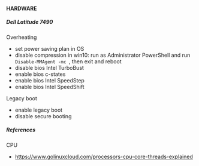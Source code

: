 #### HARDWARE

##### Dell Latitude 7490

Overheating

 * set power saving plan in OS
 * disable compression in win10: run as Administrator PowerShell and run `Disable-MMAgent -mc `, then exit and reboot
 * disable bios Intel TurboBust
 * enable bios c-states
 * enable bios Intel SpeedStep
 * enable bios Intel SpeedShift

Legacy boot

 * enable legacy boot
 * disable secure booting

##### References

CPU

 * https://www.golinuxcloud.com/processors-cpu-core-threads-explained
